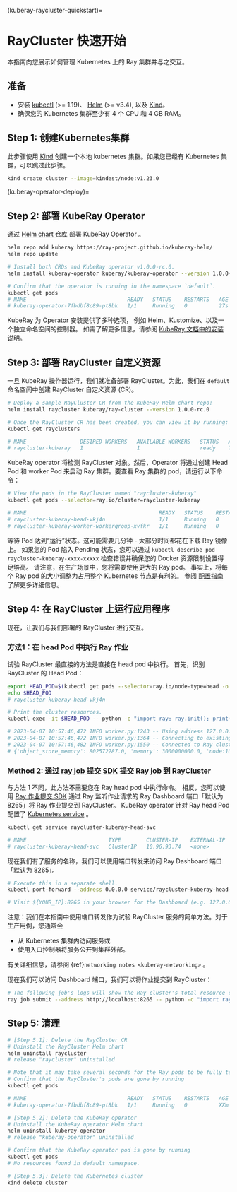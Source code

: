 (kuberay-raycluster-quickstart)=

# RayCluster 快速开始

本指南向您展示如何管理 Kubernetes 上的 Ray 集群并与之交互。

## 准备

* 安装 [kubectl](https://kubernetes.io/docs/tasks/tools/#kubectl) (>= 1.19)、 [Helm](https://helm.sh/docs/intro/install/) (>= v3.4), 以及 [Kind](https://kind.sigs.k8s.io/docs/user/quick-start/#installation)。
* 确保您的 Kubernetes 集群至少有 4 个 CPU 和 4 GB RAM。

## Step 1: 创建Kubernetes集群

此步骤使用 [Kind](https://kind.sigs.k8s.io/) 创建一个本地 kubernetes 集群。如果您已经有 Kubernetes 集群，可以跳过此步骤。

```sh
kind create cluster --image=kindest/node:v1.23.0
```

(kuberay-operator-deploy)=
## Step 2: 部署 KubeRay Operator 

通过 [Helm chart 仓库](https://github.com/ray-project/kuberay-helm) 部署 KubeRay Operator 。

```sh
helm repo add kuberay https://ray-project.github.io/kuberay-helm/
helm repo update

# Install both CRDs and KubeRay operator v1.0.0-rc.0.
helm install kuberay-operator kuberay/kuberay-operator --version 1.0.0-rc.0

# Confirm that the operator is running in the namespace `default`.
kubectl get pods
# NAME                                READY   STATUS    RESTARTS   AGE
# kuberay-operator-7fbdbf8c89-pt8bk   1/1     Running   0          27s
```

KubeRay 为 Operator 安装提供了多种选项， 例如 Helm、Kustomize、以及一个独立命名空间的控制器。 如需了解更多信息，请参阅 [KubeRay 文档中的安装说明](https://ray-project.github.io/kuberay/deploy/installation/)。

## Step 3: 部署 RayCluster 自定义资源

一旦 KubeRay 操作器运行，我们就准备部署 RayCluster。为此，我们在 `default` 命名空间中创建 RayCluster 自定义资源 (CR)。

```sh
# Deploy a sample RayCluster CR from the KubeRay Helm chart repo:
helm install raycluster kuberay/ray-cluster --version 1.0.0-rc.0

# Once the RayCluster CR has been created, you can view it by running:
kubectl get rayclusters

# NAME                 DESIRED WORKERS   AVAILABLE WORKERS   STATUS   AGE
# raycluster-kuberay   1                 1                   ready    72s
```

KubeRay operator 将检测 RayCluster 对象。然后，Operator 将通过创建 Head Pod 和 worker Pod 来启动 Ray 集群。要查看 Ray 集群的 pod，请运行以下命令：

```sh
# View the pods in the RayCluster named "raycluster-kuberay"
kubectl get pods --selector=ray.io/cluster=raycluster-kuberay

# NAME                                          READY   STATUS    RESTARTS   AGE
# raycluster-kuberay-head-vkj4n                 1/1     Running   0          XXs
# raycluster-kuberay-worker-workergroup-xvfkr   1/1     Running   0          XXs
```

等待 Pod 达到“运行”状态。这可能需要几分钟 - 大部分时间都花在下载 Ray 镜像上。
如果您的 Pod 陷入 Pending 状态，您可以通过 `kubectl describe pod raycluster-kuberay-xxxx-xxxxx` 检查错误并确保您的 Docker 资源限制设置得足够高。
请注意，在生产场景中，您将需要使用更大的 Ray pod。 事实上，将每个 Ray pod 的大小调整为占用整个 Kubernetes 节点是有利的。 参阅 [配置指南](kuberay-config) 了解更多详细信息。

## Step 4: 在 RayCluster 上运行应用程序

现在，让我们与我们部署的 RayCluster 进行交互。

### 方法1：在 head Pod 中执行 Ray 作业

试验 RayCluster 最直接的方法是直接在 head pod 中执行。
首先，识别 RayCluster 的 Head Pod：

```sh
export HEAD_POD=$(kubectl get pods --selector=ray.io/node-type=head -o custom-columns=POD:metadata.name --no-headers)
echo $HEAD_POD
# raycluster-kuberay-head-vkj4n

# Print the cluster resources.
kubectl exec -it $HEAD_POD -- python -c "import ray; ray.init(); print(ray.cluster_resources())"

# 2023-04-07 10:57:46,472 INFO worker.py:1243 -- Using address 127.0.0.1:6379 set in the environment variable RAY_ADDRESS
# 2023-04-07 10:57:46,472 INFO worker.py:1364 -- Connecting to existing Ray cluster at address: 10.244.0.6:6379...
# 2023-04-07 10:57:46,482 INFO worker.py:1550 -- Connected to Ray cluster. View the dashboard at http://10.244.0.6:8265 
# {'object_store_memory': 802572287.0, 'memory': 3000000000.0, 'node:10.244.0.6': 1.0, 'CPU': 2.0, 'node:10.244.0.7': 1.0}
```

### Method 2: 通过 [ray job 提交 SDK](jobs-quickstart) 提交 Ray job 到 RayCluster

与方法 1 不同，此方法不需要您在 Ray head pod 中执行命令。
相反，您可以使用 [Ray 作业提交 SDK](jobs-quickstart) 通过 Ray 监听作业请求的 Ray Dashboard 端口「默认为 8265」将 Ray 作业提交到 RayCluster。
KubeRay operator 针对 Ray head Pod 配置了 [Kubernetes service](https://kubernetes.io/docs/concepts/services-networking/service/) 。

```sh
kubectl get service raycluster-kuberay-head-svc

# NAME                          TYPE        CLUSTER-IP    EXTERNAL-IP   PORT(S)                                         AGE
# raycluster-kuberay-head-svc   ClusterIP   10.96.93.74   <none>        8265/TCP,8080/TCP,8000/TCP,10001/TCP,6379/TCP   15m
```

现在我们有了服务的名称，我们可以使用端口转发来访问 Ray Dashboard 端口「默认为 8265」。

```sh
# Execute this in a separate shell.
kubectl port-forward --address 0.0.0.0 service/raycluster-kuberay-head-svc 8265:8265

# Visit ${YOUR_IP}:8265 in your browser for the Dashboard (e.g. 127.0.0.1:8265)
```

注意：我们在本指南中使用端口转发作为试验 RayCluster 服务的简单方法。对于生产用例，您通常会
- 从 Kubernetes 集群内访问服务或
- 使用入口控制器将服务公开到集群外部。

有关详细信息，请参阅 {ref}`networking notes <kuberay-networking>` 。

现在我们可以访问 Dashboard 端口，我们可以将作业提交到 RayCluster：

```sh
# The following job's logs will show the Ray cluster's total resource capacity, including 2 CPUs.
ray job submit --address http://localhost:8265 -- python -c "import ray; ray.init(); print(ray.cluster_resources())"
```

## Step 5: 清理

```sh
# [Step 5.1]: Delete the RayCluster CR
# Uninstall the RayCluster Helm chart
helm uninstall raycluster
# release "raycluster" uninstalled

# Note that it may take several seconds for the Ray pods to be fully terminated.
# Confirm that the RayCluster's pods are gone by running
kubectl get pods

# NAME                                READY   STATUS    RESTARTS   AGE
# kuberay-operator-7fbdbf8c89-pt8bk   1/1     Running   0          XXm

# [Step 5.2]: Delete the KubeRay operator
# Uninstall the KubeRay operator Helm chart
helm uninstall kuberay-operator
# release "kuberay-operator" uninstalled

# Confirm that the KubeRay operator pod is gone by running
kubectl get pods
# No resources found in default namespace.

# [Step 5.3]: Delete the Kubernetes cluster
kind delete cluster
```
